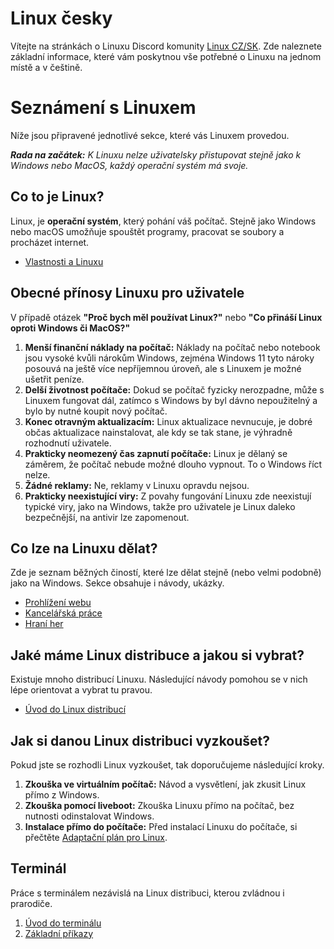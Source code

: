 # Linux česky
Vítejte na stránkách o Linuxu Discord komunity [Linux CZ/SK](https://discord.gg/6uwJTRJMMB). Zde naleznete základní informace, které vám poskytnou vše potřebné o Linuxu na jednom místě a v češtině.

# Seznámení s Linuxem
Níže jsou připravené jednotlivé sekce, které vás Linuxem provedou.

***Rada na začátek:** K Linuxu nelze uživatelsky přistupovat stejně jako k Windows nebo MacOS, každý operační systém má svoje.*

## Co to je Linux?
Linux, je **operační systém**, který pohání váš počítač. Stejně jako Windows nebo macOS umožňuje spouštět programy, pracovat se soubory a procházet internet.
- [Vlastnosti a Linuxu](vlastnosti-linuxu.md)

## Obecné přínosy Linuxu pro uživatele
V případě otázek **"Proč bych měl používat Linux?"** nebo **"Co přináší Linux oproti Windows či MacOS?"**
1. **Menší finanční náklady na počítač:** Náklady na počítač nebo notebook jsou vysoké kvůli nárokům Windows, zejména Windows 11 tyto nároky posouvá na ještě více nepříjemnou úroveň, ale s Linuxem je možné ušetřit peníze.
2. **Delší životnost počítače:** Dokud se počítač fyzicky nerozpadne, může s Linuxem fungovat dál, zatímco s Windows by byl dávno nepoužitelný a bylo by nutné koupit nový počítač.
3. **Konec otravným aktualizacím:** Linux aktualizace nevnucuje, je dobré občas aktualizace nainstalovat, ale kdy se tak stane, je výhradně rozhodnutí uživatele.
4. **Prakticky neomezený čas zapnutí počítače:** Linux je dělaný se záměrem, že počítač nebude možné dlouho vypnout. To o Windows říct nelze.
5. **Žádné reklamy:** Ne, reklamy v Linuxu opravdu nejsou.
6. **Prakticky neexistující viry:** Z povahy fungování Linuxu zde neexistují typické viry, jako na Windows, takže pro uživatele je Linux daleko bezpečnější, na antivir lze zapomenout.

## Co lze na Linuxu dělat?
Zde je seznam běžných čiností, které lze dělat stejně (nebo velmi podobně) jako na Windows. Sekce obsahuje i návody, ukázky.
- [Prohlížení webu](co-lze-na-linuxu-delat/prohlizeni-webu.md)
- [Kancelářská práce](co-lze-na-linuxu-delat/kancelarska-prace.md)
- [Hraní her](co-lze-na-linuxu-delat/hrani-her/hrani-her.md)

## Jaké máme Linux distribuce a jakou si vybrat?
Existuje mnoho distribucí Linuxu. Následující návody pomohou se v nich lépe orientovat a vybrat tu pravou.
- [Úvod do Linux distribucí](vyber-linux-distribuce/uvod-do-linux-distribuci.md)

## Jak si danou Linux distribuci vyzkoušet?
Pokud jste se rozhodli Linux vyzkoušet, tak doporučujeme následující kroky.
1. **Zkouška ve virtuálním počítač:** Návod a vysvětlení, jak zkusit Linux přímo z Windows.
2. **Zkouška pomocí liveboot:** Zkouška Linuxu přímo na počítač, bez nutnosti odinstalovat Windows.
3. **Instalace přímo do počítače:** Před instalací Linuxu do počítače, si přečtěte [Adaptační plán pro Linux](jak-vyzkouset-linux/adaptacni-plan-pro-linux.md).

## Terminál
Práce s terminálem nezávislá na Linux distribuci, kterou zvládnou i prarodiče.  
1. [Úvod do terminálu](terminal/uvod-do-terminal.md)  
2. [Základní příkazy](terminal/zakladni-prikazy.md)  
